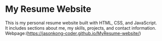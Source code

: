 # My Resume Website

This is my personal resume website built with HTML, CSS, and JavaScript.  
It includes sections about me, my skills, projects, and contact information.
Webpage:(https://jasonkong-coder.github.io/MyResume-website/)

